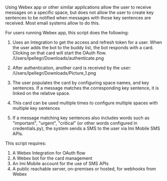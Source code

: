 Using Webex app or other similar applications allow the user to receive messages on a specific space, but does not allow
the user to create key sentences to be notified when messages with those key sentences are received. Most email systems
allow to do this.

For users running Webex app, this script does the following:
1. Uses an Integration to get the access and refresh token for a user. When the user adds the bot to the buddy list, the bot responds with a card. Clicking on that card will start the OAuth flow.
   /Users/lpellegr/Downloads/authenticate.png
  
2. After authentication, another card is received by the user:
   /Users/lpellegr/Downloads/Picture_1.png
3. The user populates the card by configuring space names, and key sentences. If a message matches the corresponding key sentence, it is linked on the relative space.
4. This card can be used multiple times to configure multiple spaces with multiple key sentences
5. If a message matching key sentences also includes words such as "important", "urgent", "critical" (or other words configured in credentials.py), the system sends a SMS to the user via Imi Mobile SMS APIs.

This script requires:
1. A Webex Integration for OAuth flow
2. A Webex bot for the card management
3. An Imi Mobile account for the use of SMS APIs
4. A public reachable server, on-premises or hosted, for webhooks from Webex
